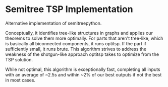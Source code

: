 # Semitree TSP Implementation

Alternative implementation of semitreepython.

Conceptually, it identifies tree-like structures in graphs and applies our theorems to solve them more optimally. For parts that aren't tree-like, which is basically all biconnected components, it runs optitsp. If the part if sufficiently small, it runs brute. This algorithm strives to address the weakness of the shotgun-like approach optitsp takes to optimize from the TSP solution.

While not optimal, this algorithm is exceptionally fast, completing all inputs with an average of ~2.5s and within ~2% of our best outputs if not the best in most cases.